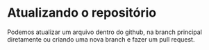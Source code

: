 # Atualizando o repositório

Podemos atualizar um arquivo dentro do github, na branch principal diretamente ou criando uma nova branch e fazer um pull request.
